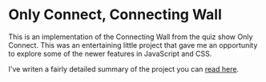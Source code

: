 # Only Connect, Connecting Wall
This is an implementation of the Connecting Wall from the quiz show Only Connect. This was an entertaining little project that gave me an opportunity to explore some of the newer features in JavaScript and CSS.

I've writen a fairly detailed summary of the project you can [read here](..blob/master/docs/connections-blog/connections.md).